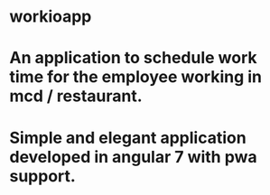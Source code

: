 # workioapp
# An application to schedule work time for the employee working in mcd / restaurant.
# Simple and elegant application developed in angular 7 with pwa support.
